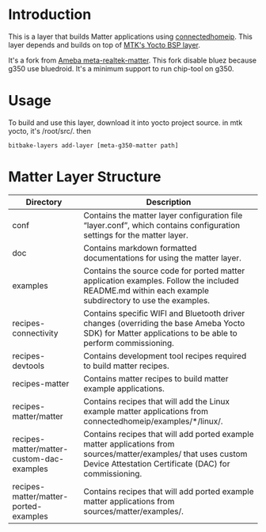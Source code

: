 # Introduction
This is a layer that builds Matter applications using [connectedhomeip](https://github.com/project-chip/connectedhomeip). 
This layer depends and builds on top of [MTK's Yocto BSP layer](https://mediatek.gitlab.io/aiot/doc/aiot-dev-guide/master/sw/yocto/get-started/build-code.html).


It's a fork from [Ameba meta-realtek-matter](https://github.com/Ameba-AIoT/meta-realtek-matter).
This fork disable bluez because g350 use bluedroid.
It's a minimum support to run chip-tool on g350.

# Usage
To build and use this layer, download it into yocto project source.
in mtk yocto, it's /root/src/.
then
```
bitbake-layers add-layer [meta-g350-matter path]
```

# Matter Layer Structure

| Directory                                 | Description                                                                                                                                                              |
| ----------------------------------------- | ------------------------------------------------------------------------------------------------------------------------------------------------------------------------ |
| conf                                      | Contains the matter layer configuration file “layer.conf”, which contains configuration settings for the matter layer.                                                   |
| doc                                       | Contains markdown formatted documentations for using the matter layer.                                                                                                   |
| examples                                  | Contains the source code for ported matter application examples. Follow the included README.md within each example subdirectory to use the examples.                     |
| recipes-connectivity                      | Contains specific WIFI and Bluetooth driver changes (overriding the base Ameba Yocto SDK) for Matter applications to be able to perform commissioning.                   |
| recipes-devtools                          | Contains development tool recipes required to build matter recipes.                                                                                                      |
| recipes-matter                            | Contains matter recipes to build matter example applications.                                                                                                            |
| recipes-matter/matter                     | Contains recipes that will add the Linux example matter applications from connectedhomeip/examples/*/linux/.                                                             |
| recipes-matter/matter-custom-dac-examples | Contains recipes that will add ported example matter applications from sources/matter/examples/ that uses custom Device Attestation Certificate (DAC) for commissioning. |
| recipes-matter/matter-ported-examples     | Contains recipes that will add ported example matter applications from sources/matter/examples/.                                                                         |


